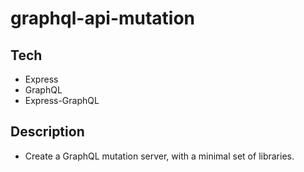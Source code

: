 # graphql-api-mutation

## Tech
- Express
- GraphQL
- Express-GraphQL

## Description
- Create a GraphQL mutation server, with a minimal set of libraries.